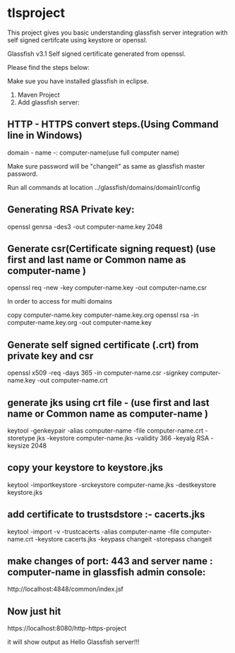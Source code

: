# tlsproject
This project gives you basic understanding glassfish server integration with self signed certifcate using keystore or openssl.

Glassfish v3.1
Self signed certificate generated from openssl.

Please find the steps below:

Make sue you have installed glassfish in eclipse.

1. Maven Project
2. Add glassfish  server:

HTTP - HTTPS convert steps.(Using Command line in Windows)
-------------------------------------------------------------------
domain - name -: computer-name(use full computer name)

Make sure password will be "changeit" as same as glassfish master password.

Run all commands at location ../glassfish/domains/domain1/config

Generating RSA Private key:
-------------------------------------------

openssl genrsa -des3 -out computer-name.key 2048

Generate csr(Certificate signing request) (use first and last name or Common name as computer-name )
-------------------------

openssl req -new -key computer-name.key -out computer-name.csr

In order to access for multi domains

copy computer-name.key computer-name.key.org
openssl rsa -in computer-name.key.org -out computer-name.key


Generate self signed certificate (.crt) from private key and csr
-------------------------------
openssl x509 -req -days 365 -in computer-name.csr -signkey computer-name.key -out computer-name.crt


generate jks using crt file - (use first and last name or Common name as computer-name )
-----------------------------------------
keytool -genkeypair -alias computer-name -file computer-name.crt -storetype jks -keystore computer-name.jks -validity 366 -keyalg RSA -keysize 2048

copy your keystore to keystore.jks
-----------------------------------------
keytool -importkeystore -srckeystore computer-name.jks -destkeystore keystore.jks


add certificate to trustsdstore :- cacerts.jks
----------------------------------------------------
keytool -import -v -trustcacerts -alias computer-name -file computer-name.crt -keystore cacerts.jks -keypass changeit -storepass changeit


make changes of port: 443 and server name : computer-name in glassfish admin console:
--------------------------------------------------
http://localhost:4848/common/index.jsf
  
  
  
Now just hit
-----------

https://localhost:8080/http-https-project

it will show output as Hello Glassfish server!!!

